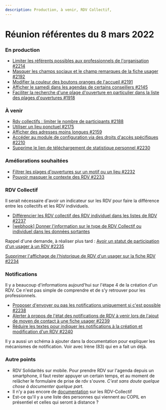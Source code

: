 ```yaml
---
description: Production, à venir, RDV Collectif,
---
```


# Réunion référentes du 8 mars 2022

### En production

* [Limiter les référents possibles aux professionnels de l'organisation #2214](https://github.com/betagouv/rdv-solidarites.fr/issues/2214)
* [Masquer les champs sociaux et le champ remarques de la fiche usager #2192](https://github.com/betagouv/rdv-solidarites.fr/issues/2192)
* [Modifier la couleur des boutons oranges de l'accueil #2191](https://github.com/betagouv/rdv-solidarites.fr/issues/2191)
* [Afficher le samedi dans les agendas de certains conseillers #2145](https://github.com/betagouv/rdv-solidarites.fr/issues/2145)
* [Faciliter la recherche d'une plage d'ouverture en particulier dans la liste des plages d'ouvertures #1918](https://github.com/betagouv/rdv-solidarites.fr/issues/1918)

### À venir

* [Rdv collectifs : limiter le nombre de participants #2188](https://github.com/betagouv/rdv-solidarites.fr/issues/2188)
* [Utiliser un lieu ponctuel #2175](https://github.com/betagouv/rdv-solidarites.fr/issues/2175)
* [Afficher des adresses moins longues #2159](https://github.com/betagouv/rdv-solidarites.fr/issues/2159)
* [Accéder au module de configuration via des droits d'accès spécifiques #2210](https://github.com/betagouv/rdv-solidarites.fr/issues/2210)
* [Supprime le lien de téléchargement de statistique personnel #2230](https://github.com/betagouv/rdv-solidarites.fr/pull/2230)

### Améliorations souhaitées

* [Filtrer les plages d'ouvertures sur un motif ou un lieu #2232](https://github.com/betagouv/rdv-solidarites.fr/issues/2232)
* [Pouvoir masquer le contexte des RDV #2233](https://github.com/betagouv/rdv-solidarites.fr/issues/2233)

### RDV Collectif

Il serait nécessaire d'avoir un indicateur sur les RDV pour faire la différence entre les collectifs et les RDV individuels.

* [Différencier les RDV collectif des RDV individuel dans les listes de RDV #2237](https://github.com/betagouv/rdv-solidarites.fr/issues/2237)
* [\[webhook\] Donner l'information sur le type de RDV Collectif ou individuel dans les données sortantes](https://github.com/betagouv/rdv-solidarites.fr/issues/2236)

Rappel d'une demande, à réaliser plus tard : [Avoir un statut de participation d'un usager à un RDV #2235](https://github.com/betagouv/rdv-solidarites.fr/issues/2235)

[Supprimer l'affichage de l'historique de RDV d'un usager sur la fiche RDV #2234](https://github.com/betagouv/rdv-solidarites.fr/issues/2234)

### Notifications

Il y a beaucoup d'informations aujourd'hui sur l'étape 4 de la création d'un RDV. Ce n'est pas simple de comprendre et de s'y retrouver pour les professionnels.

* [Proposer d'envoyer ou pas les notifications uniquement si c'est possible #2238](https://github.com/betagouv/rdv-solidarites.fr/issues/2238)
* [Alerter à propos de l'état des notifications de RDV à venir lors de l'ajout de moyen de contact à une fiche usager #2239](https://github.com/betagouv/rdv-solidarites.fr/issues/2239)
* [Réduire les textes pour indiquer les notifications à la création et modification d'un RDV #2240](https://github.com/betagouv/rdv-solidarites.fr/issues/2240)

Il y a aussi un schéma à ajouter dans la documentation pour expliquer les mécanismes de notification. Voir avec Irène (83) qui en a fait un déjà.

### Autre points

* RDV Solidarités sur mobile. Pour prendre RDV sur l'agenda depuis un smartphone, il faut rester appuyer un certain temps, et au moment de relâcher le formulaire de prise de rdv s'ouvre. _C'est sans doute quelque chose à documenter quelque part._
* Il n'y a pas encore de [documentation](https://doc.rdv-solidarites.fr) sur les RDV-Collectif
* Est-ce qu'il y a une liste des personnes qui viennent au COPIL en présentiel et celles qui seront à distance ?
